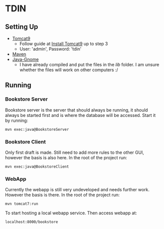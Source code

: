 # TDIN

## Setting Up

 - [Tomcat9](https://tomcat.apache.org/download-90.cgi)
   - Follow guide at [Install Tomcat9](https://www.osradar.com/how-to-install-tomcat-on-fedora-29/) up to step 3
   - User: 'admin', Password: 'tdin'
 - [Maven](http://maven.apache.org/)
 - [Java-Gnome](http://java-gnome.sourceforge.net/)
   - I have already compiled and put the files in the <i>lib</i> folder. I am unsure whether the files will work on other computers :/


## Running

### Bookstore Server
Bookstore server is the server that should always be running, it should always be started first and is where the database will be accessed. 
Start it by running:

    mvn exec:java@BookstoreServer

### Bookstore Client
Only first draft is made. Still need to add more rules to the other GUI, however the basis is also here.
In the root of the project run:

    mvn exec:java@BookstoreClient

### WebApp

Currently the webapp is still very undeveloped and needs further work. However the basis is there.
In the root of the project run:

    mvn tomcat7:run
    
To start hosting a local webapp service. Then access webapp at:
   
    localhost:8000/bookstore

